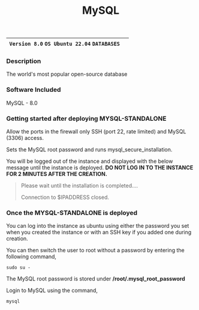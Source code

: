 ﻿---
title: MySQL
sidebar_label: MySQL
---

|**`Version 8.0` `OS Ubuntu 22.04` `DATABASES`**|  |
|-----------------------------------------------|--|

### Description

The world's most popular open-source database

### Software Included

MySQL - 8.0

### Getting started after deploying MYSQL-STANDALONE

Allow the ports in the firewall only SSH (port 22, rate limited) and MySQL (3306) access.

Sets the MySQL root password and runs mysql_secure_installation.

You will be logged out of the instance and displayed with the below message until the instance is deployed.  **DO NOT LOG IN TO THE INSTANCE FOR 2 MINUTES AFTER THE CREATION.**

> Please wait until the installation is completed.... 
>
> Connection to $IPADDRESS closed.

### Once the MYSQL-STANDALONE is deployed

You can log into the instance as ubuntu using either the password you set when you created the instance or with an SSH key if you added one during creation.

You can then switch the user to root without a password by entering the following command,
~~~
sudo su -
~~~

The MySQL root password is stored under  **/root/.mysql_root_password**

Login to MySQL using the command,
~~~
mysql
~~~